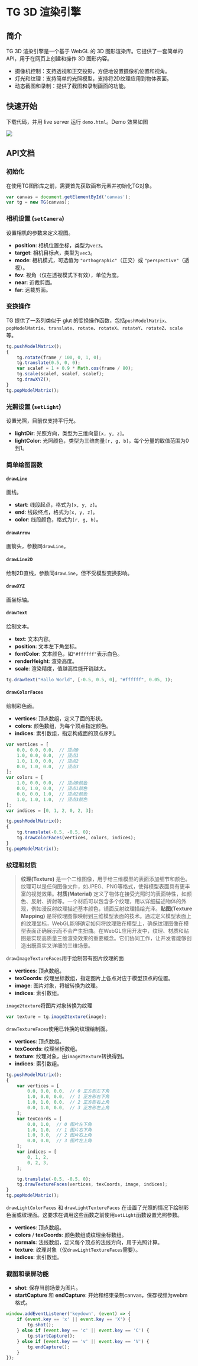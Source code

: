 # TG 3D 渲染引擎

## 简介

TG 3D 渲染引擎是一个基于 WebGL 的 3D 图形渲染库。它提供了一套简单的 API，用于在网页上创建和操作 3D 图形内容。

- 摄像机控制：支持透视和正交投影，方便地设置摄像机位置和视角。
- 灯光和纹理：支持简单的光照模型，支持将2D纹理应用到物体表面。
- 动态截图和录制：提供了截图和录制画面的功能。

## 快速开始

下载代码，并用 live server 运行 `demo.html`。Demo 效果如图

![](PasteImage/2024-02-03-22-29-52.png)

## API文档

### 初始化

在使用TG图形库之前，需要首先获取画布元素并初始化TG对象。

```javascript
var canvas = document.getElementById('canvas');
var tg = new TG(canvas);
```

### 相机设置 (`setCamera`)

设置相机的参数来定义视图。

- **position**: 相机位置坐标，类型为`vec3`。
- **target**: 相机目标点，类型为`vec3`。
- **mode**: 相机模式，可选值为 `"orthographic"`（正交）或 `"perspective"`（透视）。
- **fov**: 视角（仅在透视模式下有效），单位为度。
- **near**: 近裁剪面。
- **far**: 远裁剪面。

### 变换操作

TG 提供了一系列类似于 glut 的变换操作函数，包括`pushModelMatrix`、`popModelMatrix`、`translate`、`rotate`、`rotateX`、`rotateY`、`rotateZ`、`scale`等。

```javascript
tg.pushModelMatrix();
{
    tg.rotate(frame / 100, 0, 1, 0);
    tg.translate(0.5, 0, 0);
    var scalef = 1 + 0.9 * Math.cos(frame / 80);
    tg.scale(scalef, scalef, scalef);
    tg.drawXYZ();
}
tg.popModelMatrix();
```

### 光照设置 (`setLight`)

设置光照，目前仅支持平行光。

- **lightDir**: 光照方向，类型为三维向量`[x, y, z]`。
- **lightColor**: 光照颜色，类型为三维向量`[r, g, b]`，每个分量的取值范围为0到1。

### 简单绘图函数

#### `drawLine`

画线。

- **start**: 线段起点，格式为`[x, y, z]`。
- **end**: 线段终点，格式为`[x, y, z]`。
- **color**: 线段颜色，格式为`[r, g, b]`。

#### `drawArrow`

画箭头，参数同`drawLine`。

#### `drawLine2D`

绘制2D直线，参数同`drawLine`，但不受模型变换影响。

#### `drawXYZ`

画坐标轴。

#### `drawText`

绘制文本。

- **text**: 文本内容。
- **position**: 文本左下角坐标。
- **fontColor**: 文本颜色，如`"#ffffff"`表示白色。
- **renderHeight**: 渲染高度。
- **scale**: 渲染精度，值越高性能开销越大。

```javascript
tg.drawText("Hallo World", [-0.5, 0.5, 0], "#ffffff", 0.05, 1);
```

#### `drawColorFaces`

绘制彩色面。

- **vertices**: 顶点数组，定义了面的形状。
- **colors**: 颜色数组，为每个顶点指定颜色。
- **indices**: 索引数组，指定构成面的顶点序列。

```javascript
var vertices = [
    0.0, 0.0, 0.0,  // 顶点0
    1.0, 0.0, 0.0,  // 顶点1
    1.0, 1.0, 0.0,  // 顶点2
    0.0, 1.0, 0.0,  // 顶点3
];
var colors = [
    1.0, 0.0, 0.0,  // 顶点0颜色
    0.0, 1.0, 0.0,  // 顶点1颜色
    0.0, 0.0, 1.0,  // 顶点2颜色
    1.0, 1.0, 1.0,  // 顶点3颜色
];
var indices = [0, 1, 2, 0, 2, 3];

tg.pushModelMatrix();
{
    tg.translate(-0.5, -0.5, 0);
    tg.drawColorFaces(vertices, colors, indices);
}
tg.popModelMatrix();
```

### 纹理和材质

> **纹理(Texture)** 是一个二维图像，用于给三维模型的表面添加细节和颜色。纹理可以是任何图像文件，如JPEG、PNG等格式，使得模型表面具有更丰富的视觉效果。**材质(Material)** 定义了物体在接受光照时的表面特性，如颜色、反射、折射等。一个材质可以包含多个纹理，用以详细描述物体的外观，例如漫反射纹理描述基本颜色，镜面反射纹理描绘光泽。**贴图(Texture Mapping)** 是将纹理图像映射到三维模型表面的技术。通过定义模型表面上的纹理坐标，WebGL能够确定如何将纹理贴在模型上，确保纹理图像在模型表面正确展示而不会产生扭曲。在WebGL应用开发中，纹理、材质和贴图是实现高质量三维渲染效果的重要概念。它们协同工作，让开发者能够创造出既真实又详细的三维场景。

`drawImageTextureFaces`用于绘制带有图片纹理的面

- **vertices**: 顶点数组。
- **texCoords**: 纹理坐标数组，指定图片上各点对应于模型顶点的位置。
- **image**: 图片对象，将被转换为纹理。
- **indices**: 索引数组。

`image2texture`将图片对象转换为纹理

```javascript
var texture = tg.image2texture(image);
```

`drawTextureFaces`使用已转换的纹理绘制面。

- **vertices**: 顶点数组。
- **texCoords**: 纹理坐标数组。
- **texture**: 纹理对象，由`image2texture`转换得到。
- **indices**: 索引数组。

```javascript
tg.pushModelMatrix();
{
    var vertices = [
        0.0, 0.0, 0.0,  // 0 正方形左下角
        1.0, 0.0, 0.0,  // 1 正方形右下角
        1.0, 1.0, 0.0,  // 2 正方形右上角
        0.0, 1.0, 0.0,  // 3 正方形左上角
    ];
    var texCoords = [
        0.0, 1.0,  // 0 图片左下角
        1.0, 1.0,  // 1 图片右下角
        1.0, 0.0,  // 2 图片右上角
        0.0, 0.0,  // 3 图片左上角
    ];
    var indices = [
        0, 1, 2,
        0, 2, 3,
    ];

    tg.translate(-0.5, -0.5, 0);
    tg.drawTextureFaces(vertices, texCoords, image, indices);
}
tg.popModelMatrix();
```

`drawLightColorFaces` 和 `drawLightTextureFaces` 在设置了光照的情况下绘制彩色面或纹理面。这要求在调用这些函数之前使用`setLight`函数设置光照参数。

- **vertices**: 顶点数组。
- **colors** / **texCoords**: 颜色数组或纹理坐标数组。
- **normals**: 法线数组，定义每个顶点的法线方向，用于光照计算。
- **texture**: 纹理对象（仅`drawLightTextureFaces`需要）。
- **indices**: 索引数组。

### 截图和录屏功能

- **shot**: 保存当前场景为图片。
- **startCapture** 和 **endCapture**: 开始和结束录制canvas，保存视频为webm格式。

```javascript
window.addEventListener('keydown', (event) => {
    if (event.key == 'x' || event.key == 'X') {
        tg.shot();
    } else if (event.key == 'c' || event.key == 'C') {
        tg.startCapture();
    } else if (event.key == 'v' || event.key == 'V') {
        tg.endCapture();
    }
});
```


